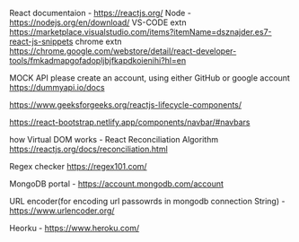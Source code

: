 React documentaion - https://reactjs.org/
Node - https://nodejs.org/en/download/
VS-CODE extn https://marketplace.visualstudio.com/items?itemName=dsznajder.es7-react-js-snippets
chrome extn https://chrome.google.com/webstore/detail/react-developer-tools/fmkadmapgofadopljbjfkapdkoienihi?hl=en


MOCK API
please create an account, using either GitHub or google account
https://dummyapi.io/docs


https://www.geeksforgeeks.org/reactjs-lifecycle-components/



https://react-bootstrap.netlify.app/components/navbar/#navbars

how Virtual DOM works - React Reconciliation Algorithm
https://reactjs.org/docs/reconciliation.html

Regex checker
https://regex101.com/

MongoDB portal - https://account.mongodb.com/account

URL encoder(for encoding url passowrds in mongodb connection String) - https://www.urlencoder.org/

Heorku - https://www.heroku.com/
